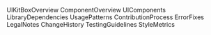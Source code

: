 UIKitBoxOverview
ComponentOverview
UIComponents
LibraryDependencies
UsagePatterns
ContributionProcess
ErrorFixes
LegalNotes
ChangeHistory
TestingGuidelines
StyleMetrics
